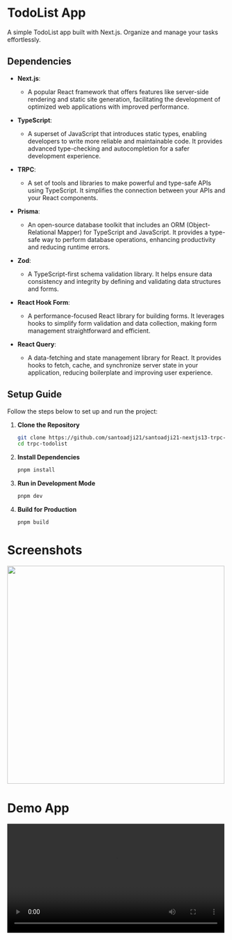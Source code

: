 # TodoList App

A simple TodoList app built with Next.js. Organize and manage your tasks effortlessly.

## Dependencies

- **Next.js**:

  - A popular React framework that offers features like server-side rendering and static site generation, facilitating the development of optimized web applications with improved performance.

- **TypeScript**:

  - A superset of JavaScript that introduces static types, enabling developers to write more reliable and maintainable code. It provides advanced type-checking and autocompletion for a safer development experience.

- **TRPC**:

  - A set of tools and libraries to make powerful and type-safe APIs using TypeScript. It simplifies the connection between your APIs and your React components.

- **Prisma**:

  - An open-source database toolkit that includes an ORM (Object-Relational Mapper) for TypeScript and JavaScript. It provides a type-safe way to perform database operations, enhancing productivity and reducing runtime errors.

- **Zod**:

  - A TypeScript-first schema validation library. It helps ensure data consistency and integrity by defining and validating data structures and forms.

- **React Hook Form**:

  - A performance-focused React library for building forms. It leverages hooks to simplify form validation and data collection, making form management straightforward and efficient.

- **React Query**:
  - A data-fetching and state management library for React. It provides hooks to fetch, cache, and synchronize server state in your application, reducing boilerplate and improving user experience.

## Setup Guide

Follow the steps below to set up and run the project:

1. **Clone the Repository**

   ```bash
   git clone https://github.com/santoadji21/santoadji21-nextjs13-trpc-todolist.git trpc-todolist
   cd trpc-todolist

   ```

2. **Install Dependencies**

   ```bash
   pnpm install
   ```

3. **Run in Development Mode**

   ```bash
   pnpm dev
   ```

4. **Build for Production**

   ```bash
   pnpm build
   ```

# Screenshots

<img src="https://github.com/santoadji21/santoadji21-nextjs13-trpc-todolist/screenshot/todo-app.png" width="500" />

# Demo App

<video width="500" controls>
    <source src="https://github.com/santoadji21/santoadji21-nextjs13-trpc-todolist/screenshot/trpc-todolist.webm" type="video/webm">
   
</video>
